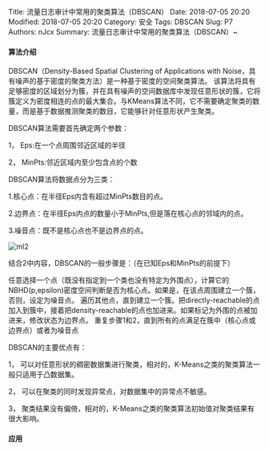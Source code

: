 Title: 流量日志审计中常用的聚类算法（DBSCAN）
Date: 2018-07-05 20:20
Modified: 2018-07-05 20:20
Category: 安全
Tags: DBSCAN
Slug: P7
Authors: nJcx
Summary: 流量日志审计中常用的聚类算法（DBSCAN）~



#### 算法介绍
DBSCAN（Density-Based Spatial Clustering of Applications with Noise，具有噪声的基于密度的聚类方法）是一种基于密度的空间聚类算法。 该算法将具有足够密度的区域划分为簇，并在具有噪声的空间数据库中发现任意形状的簇，它将簇定义为密度相连的点的最大集合。与KMeans算法不同，它不需要确定聚类的数量，而是基于数据推测聚类的数目，它能够针对任意形状产生聚类。

DBSCAN算法需要首先确定两个参数：

1， Eps:在一个点周围邻近区域的半径

2， MinPts:邻近区域内至少包含点的个数

DBSCAN算法将数据点分为三类：

1.核心点：在半径Eps内含有超过MinPts数目的点。

2.边界点：在半径Eps内点的数量小于MinPts,但是落在核心点的邻域内的点。

3.噪音点：既不是核心点也不是边界点的点。

![ml2](../images/2018072516361747.png)

结合2中内容，DBSCAN的一般步骤是：（在已知Eps和MinPts的前提下）


任意选择一个点（既没有指定到一个类也没有特定为外围点），计算它的NBHD(p,epsilon)密度空间判断是否为核心点。如果是，在该点周围建立一个簇，否则，设定为噪音点。
遍历其他点，直到建立一个簇。把directly-reachable的点加入到簇中，接着把density-reachable的点也加进来。如果标记为外围的点被加进来，修改状态为边界点。
重复步骤1和2，直到所有的点满足在簇中（核心点或边界点）或者为噪音点


DBSCAN的主要优点有：

1， 可以对任意形状的稠密数据集进行聚类，相对的，K-Means之类的聚类算法一般只适用于凸数据集。

2， 可以在聚类的同时发现异常点，对数据集中的异常点不敏感。

3， 聚类结果没有偏倚，相对的，K-Means之类的聚类算法初始值对聚类结果有很大影响。

#### 应用